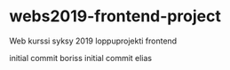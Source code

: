 # webs2019-frontend-project
Web kurssi syksy 2019 loppuprojekti frontend

initial commit boriss
initial commit elias